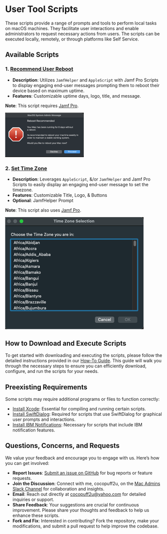 # User Tool Scripts

These scripts provide a range of prompts and tools to perform local tasks on macOS machines. They facilitate user interactions and enable administrators to request necessary actions from users. The scripts can be executed locally, remotely, or through platforms like Self Service.

## Available Scripts

### 1. [Recommend User Reboot](https://github.com/cocopuff2u/MacOS_Admin_Scripts/blob/main/User_Tools_Scripts/Recommend_User_Reboot.sh)

- **Description**: Utilizes `JamfHelper` and `AppleScript` with Jamf Pro Scripts to display engaging end-user messages prompting them to reboot their device based on maximum uptime. 
- **Features**: Customizable uptime days, logo, title, and message.

**Note**: This script requires [Jamf Pro](https://www.jamf.com/).

<img src="https://github.com/cocopuff2u/MacOS_Admin_Scripts/blob/main/User_Tools_Scripts/images/recommendrebootwindow.png" width="50%">

### 2. [Set Time Zone](https://github.com/cocopuff2u/MacOS_Admin_Scripts/blob/main/User_Tools_Scripts/Set_Time_Zone.sh)

- **Description**: Leverages `AppleScript`, &/or `JamfHelper` and Jamf Pro Scripts to easily display an engaging end-user message to set the timezone.
- **Features**: Customizable Title, Logo, & Buttons
- **Optional**: JamfHelper Prompt

**Note**: This script also uses [Jamf Pro](https://www.jamf.com/).

![Set Time Zone](https://github.com/cocopuff2u/MacOS_Admin_Scripts/blob/main/User_Tools_Scripts/images/firstwindow.png)

## How to Download and Execute Scripts

To get started with downloading and executing the scripts, please follow the detailed instructions provided in our [How-To Guide](https://github.com/cocopuff2u/MacOS_Admin_Scripts/blob/main/How_To_Guide/README.md). This guide will walk you through the necessary steps to ensure you can efficiently download, configure, and run the scripts for your needs.

## Preexisting Requirements

Some scripts may require additional programs or files to function correctly:

- [Install Xcode](https://developer.apple.com/documentation/safari-developer-tools/installing-xcode-and-simulators): Essential for compiling and running certain scripts.
- [Install SwiftDialog](https://github.com/swiftDialog/swiftDialog): Required for scripts that use SwiftDialog for graphical user prompts and interactions.
- [Install IBM Notifications](https://github.com/IBM/mac-ibm-notifications): Necessary for scripts that include IBM notification features.

## Questions, Concerns, and Requests

We value your feedback and encourage you to engage with us. Here’s how you can get involved:

- **Report Issues**: [Submit an issue on GitHub](https://github.com/cocopuff2u/MacOS_Admin_Scripts/issues) for bug reports or feature requests.
- **Join the Discussion**: Connect with me, cocopuff2u, on the [Mac Admins Slack Channel](https://join.slack.com/t/macadmins/shared_invite/zt-2o5811yhx-q5MNLrFG1VoHRusXLgZwsw) for collaboration and insights.
- **Email**: Reach out directly at [cocopuff2u@yahoo.com](mailto:cocopuff2u@yahoo.com) for detailed inquiries or support.
- **Share Feedback**: Your suggestions are crucial for continuous improvement. Please share your thoughts and feedback to help us enhance these scripts.
- **Fork and Fix**: Interested in contributing? Fork the repository, make your modifications, and submit a pull request to help improve the codebase.
